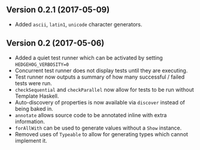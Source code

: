 ## Version 0.2.1 (2017-05-09)

- Added `ascii`, `latin1`, `unicode` character generators.

## Version 0.2 (2017-05-06)

- Added a quiet test runner which can be activated by setting `HEDGEHOG_VERBOSITY=0`
- Concurrent test runner does not display tests until they are executing.
- Test runner now outputs a summary of how many successful / failed tests were run.
- `checkSequential` and `checkParallel` now allow for tests to be run without Template Haskell.
- Auto-discovery of properties is now available via `discover` instead of being baked in.
- `annotate` allows source code to be annotated inline with extra information.
- `forAllWith` can be used to generate values without a `Show` instance.
- Removed uses of `Typeable` to allow for generating types which cannot implement it.
